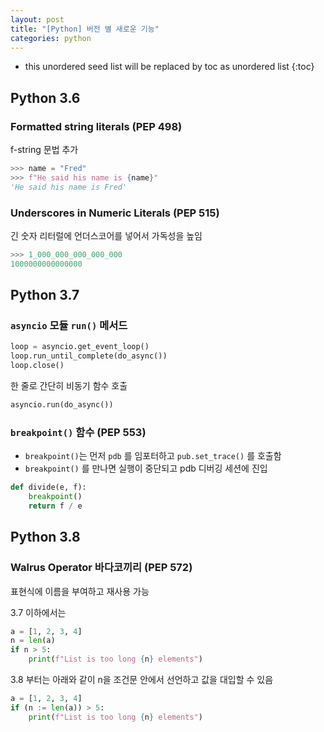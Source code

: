 ```yaml
---
layout: post
title: "[Python] 버전 별 새로운 기능"
categories: python
---
```


* this unordered seed list will be replaced by toc as unordered list
{:toc}

## Python 3.6

### Formatted string literals (PEP 498)

f-string 문법 추가

```python
>>> name = "Fred"
>>> f"He said his name is {name}"
'He said his name is Fred'
```

### Underscores in Numeric Literals (PEP 515)

긴 숫자 리터럴에 언더스코어를 넣어서 가독성을 높임

```python
>>> 1_000_000_000_000_000
1000000000000000
```

## Python 3.7

### `asyncio` 모듈 `run()` 메서드

```python
loop = asyncio.get_event_loop()
loop.run_until_complete(do_async())
loop.close()
```

한 줄로 간단히 비동기 함수 호출

```python
asyncio.run(do_async())
```

### `breakpoint()` 함수 (PEP 553)

- `breakpoint()`는 먼저 `pdb` 를 임포터하고 `pub.set_trace()` 를 호출함
- `breakpoint()` 를 만나면 실행이 중단되고 pdb 디버깅 세션에 진입

```python
def divide(e, f):
    breakpoint()
    return f / e
```

## Python 3.8

### Walrus Operator 바다코끼리 (PEP 572)

표현식에 이름을 부여하고 재사용 가능

3.7 이하에서는

```python
a = [1, 2, 3, 4]
n = len(a)
if n > 5:
    print(f"List is too long {n} elements")
```

3.8 부터는 아래와 같이 n을 조건문 안에서 선언하고 값을 대입할 수 있음

```python
a = [1, 2, 3, 4]
if (n := len(a)) > 5:
    print(f"List is too long {n} elements")
```
